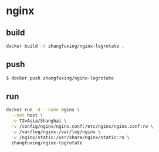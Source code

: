 # nginx

## build
```bash
docker build -t zhangfuxing/nginx-logrotate .
```

## push
```bash
$ docker push zhangfuxing/nginx-logrotate
```

## run 
```bash  
docker run -d --name nginx \
  --net host \
  -e TZ=Asia/Shanghai \
  -v /config/nginx/nginx.conf:/etc/nginx/nginx.conf:ro \
  -v /var/log/nginx:/var/log/nginx \
  -v /nginx/static:/usr/share/nginx/static:ro \
  zhangfuxing/nginx-logrotate
```